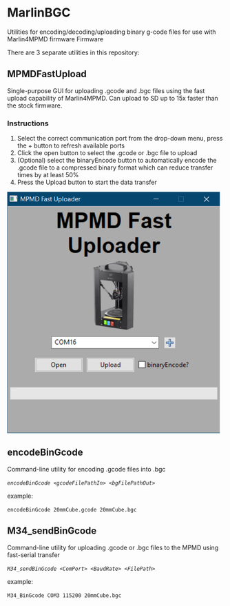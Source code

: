 # MarlinBGC
Utilities for encoding/decoding/uploading binary g-code files for use with Marlin4MPMD firmware Firmware

There are 3 separate utilities in this repository:

## MPMDFastUpload
Single-purpose GUI for uploading .gcode and .bgc files using the fast upload capability of Marlin4MPMD.  Can upload to SD up to 15x faster than the stock firmware.

### Instructions
1.  Select the correct communication port from the drop-down menu, press the + button to refresh available ports
2.  Click the open button to select the .gcode or .bgc file to upload
3.  (Optional) select the binaryEncode button to automatically encode the .gcode file to a compressed binary format which can reduce transfer times by at least 50%
4.  Press the Upload button to start the data transfer

![](doc/MPMDFastUpload.png)

## encodeBinGcode
Command-line utility for encoding .gcode files into .bgc

*`encodeBinGcode <gcodeFilePathIn> <bgFilePathOut>`*

example:

`encodeBinGcode 20mmCube.gcode 20mmCube.bgc`
## M34_sendBinGcode
Command-line utility for uploading .gcode or .bgc files to the MPMD using fast-serial transfer

*`M34_sendBinGcode <ComPort> <BaudRate> <FilePath>`*

example:

`M34_BinGcode COM3 115200 20mmCube.bgc`